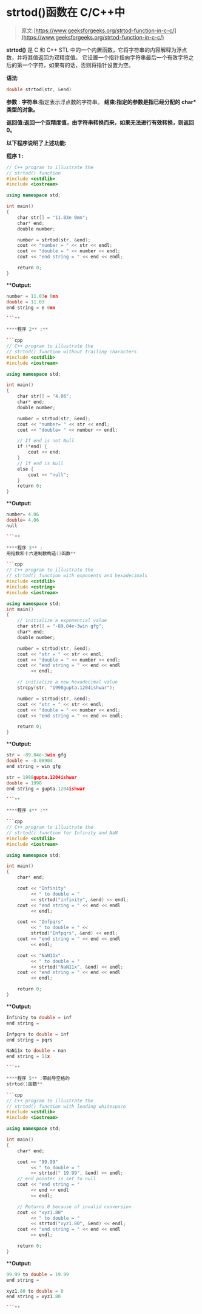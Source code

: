 # strtod()函数在 C/C++中

> 原文:[https://www.geeksforgeeks.org/strtod-function-in-c-c/](https://www.geeksforgeeks.org/strtod-function-in-c-c/)

**strtod()** 是 C 和 C++ STL 中的一个内置函数，它将字符串的内容解释为浮点数，并将其值返回为双精度值。
它设置一个指针指向字符串最后一个有效字符之后的第一个字符，如果有的话，否则将指针设置为空。

**语法**:

```cpp
double strtod(str, &end)
```

**参数** :
**字符串**:指定表示浮点数的字符串。
**结束:指定的参数是指已经分配的 char*类型的对象。**

****返回值**:返回一个双精度值，由字符串转换而来，如果无法进行有效转换，则返回 0。**

**以下程序说明了上述功能:**

****程序 1** :**

```cpp
// C++ program to illustrate the
// strtod() function
#include <cstdlib>
#include <iostream>

using namespace std;

int main()
{
    char str[] = "11.03e 0mn";
    char* end;
    double number;

    number = strtod(str, &end);
    cout << "number = " << str << endl;
    cout << "double = " << number << endl;
    cout << "end string = " << end << endl;

    return 0;
}
```

****Output:**

```cpp
number = 11.03e 0mn
double = 11.03
end string = e 0mn

```** 

****程序 2** :**

```cpp
// C++ program to illustrate the
// strtod() function without trailing characters
#include <cstdlib>
#include <iostream>

using namespace std;

int main()
{
    char str[] = "4.06";
    char* end;
    double number;

    number = strtod(str, &end);
    cout << "number= " << str << endl;
    cout << "double= " << number << endl;

    // If end is not Null
    if (*end) {
        cout << end;
    }
    // If end is Null
    else {
        cout << "null";
    }
    return 0;
}
```

****Output:**

```cpp
number= 4.06
double= 4.06
null

```** 

****程序 3** :
用指数和十六进制数构造()函数**

```cpp
// C++ program to illustrate the
// strtod() function with exponents and hexadecimals
#include <cstdlib>
#include <cstring>
#include <iostream>

using namespace std;
int main()
{
    // initialize a exponential value
    char str[] = "-89.04e-3win gfg";
    char* end;
    double number;

    number = strtod(str, &end);
    cout << "str = " << str << endl;
    cout << "double = " << number << endl;
    cout << "end string = " << end << endl
         << endl;

    // initialize a new hexadecimal value
    strcpy(str, "1998gupta.1204ishwar");

    number = strtod(str, &end);
    cout << "str = " << str << endl;
    cout << "double = " << number << endl;
    cout << "end string = " << end << endl;

    return 0;
}
```

****Output:**

```cpp
str = -89.04e-3win gfg
double = -0.08904
end string = win gfg

str = 1998gupta.1204ishwar
double = 1998
end string = gupta.1204ishwar

```** 

****程序 4** :**

```cpp
// C++ program to illustrate the
// strtod() function for Infinity and NaN
#include <cstdlib>
#include <iostream>

using namespace std;

int main()
{
    char* end;

    cout << "Infinity"
         << " to double = " 
         << strtod("infinity", &end) << endl;
    cout << "end string = " << end << endl
         << endl;

    cout << "Infpqrs"
         << " to double = " << 
         strtod("Infpqrs", &end) << endl;
    cout << "end string = " << end << endl
         << endl;

    cout << "NaN11x"
         << " to double = " 
         << strtod("NaN11x", &end) << endl;
    cout << "end string = " << end << endl
         << endl;

    return 0;
}
```

****Output:**

```cpp
Infinity to double = inf
end string = 

Infpqrs to double = inf
end string = pqrs

NaN11x to double = nan
end string = 11x

```** 

****程序 5** :带前导空格的
strtod()函数**

```cpp
// C++ program to illustrate the
// strtod() function with leading whitespace
#include <cstdlib>
#include <iostream>

using namespace std;

int main()
{
    char* end;

    cout << "99.99"
         << " to double = " 
         << strtod(" 19.99", &end) << endl;
    // end pointer is set to null
    cout << "end string = " 
         << end << endl
         << endl;

    // Returns 0 because of invalid conversion
    cout << "xyz1.80"
         << " to double = " 
         << strtod("xyz1.80", &end) << endl;
    cout << "end string = " << end << endl
         << endl;

    return 0;
}
```

****Output:**

```cpp
99.99 to double = 19.99
end string = 

xyz1.80 to double = 0
end string = xyz1.80

```**